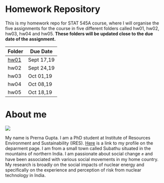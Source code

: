 # Homework Repository

This is my homework repo for STAT 545A course, where I will organise the five assignments for the course in five different folders called hw01, hw02, hw03, hw04 and hw05. **These folders will be updated close to the due date of the assignment.** 

   **Folder**      | **Due Date** 
 ------------------|--------------
 [hw01](https://github.com/STAT545-UBC-hw-2019-20/stat545-hw-prernagupta05/tree/master/hw01) |  Sept 17,19  
 hw02 |  Sept 24,19  
 hw03 |  Oct  01,19  
 hw04 |  Oct  08,19  
 hw05 |  Oct  18,19  

# About me

![ ](http://ires.ubc.ca/files/2019/01/cropped-36035061_10216260234794031_7889095271886356480_o.jpg)

My name is Prerna Gupta. I am a PhD student at Institute of Resources Environment and Sustainability (IRES). [Here](http://ires.ubc.ca/person/prerna-gupta/) is a link to my profile on the deparment page. I am from a small town called Subathu situated in the mountains of northern India. I am passionate about social change :fist: and have been associated with various social movements in my home country. My research is broadly on the social impacts of nuclear energy and specifically on the experience and perception of risk from nuclear technology in India.  